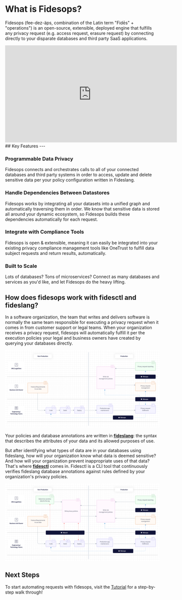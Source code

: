 # What is Fidesops?

Fidesops (fee-dez-äps, combination of the Latin term "Fidēs" + "operations") is an open-source, extensible, deployed engine that fulfills any privacy request (e.g. access request, erasure request) by connecting directly to your disparate databases and third party SaaS applications.

<iframe width="560" height="315" src="https://www.youtube.com/embed/1Sw4VlcbZ6I" title="Introduction to Fides Ops with Cillian Kieran" frameborder="0" allow="accelerometer; autoplay; clipboard-write; encrypted-media; gyroscope; picture-in-picture" allowfullscreen></iframe>
## Key Features
---

### Programmable Data Privacy
Fidesops connects and orchestrates calls to all of your connected databases and third party systems in order to access, update and delete sensitive data per your policy configuration written in Fideslang.

### Handle Dependencies Between Datastores
Fidesops works by integrating all your datasets into a unified graph and automatically traversing them in order. We know that sensitive data is stored all around your dynamic ecosystem, so Fidesops builds these dependencies automatically for each request.

### Integrate with Compliance Tools
Fidesops is open & extensible, meaning it can easily be integrated into your existing privacy compliance management tools like OneTrust to fulfill data subject requests and return results, automatically.

### Built to Scale
Lots of databases? Tons of microservices? Connect as many databases and services as you'd like, and let Fidesops do the heavy lifting.

## How does fidesops work with fidesctl and fideslang?
In a software organization, the team that writes and delivers software is normally the same team responsible for executing a privacy request when it comes in from customer support or legal teams. When your organization receives a privacy request, fidesops will automatically fulfill it per the execution policies your legal and business owners have created by querying your databases directly. 

![Fidesops business process](img/fides-ops-process.png "Fidesops biz process")

Your policies and database annotations are written in [**fideslang**](https://github.com/ethyca/fideslang): the syntax that describes the attributes of your data and its allowed purposes of use. 

But after identifying what types of data are in your databases using fideslang, how will your organization know what data is deemed sensitive? And how will your organization prevent inappropriate uses of that data? That's where [**fidesctl**](https://github.com/ethyca/fides) comes in. Fidesctl is a CLI tool that continuously verifies fideslang database annotations against rules defined by your organization's privacy policies.

![Fides ecosystem](img/fides-ecosystem.png "Fides ecosystem")


## Next Steps

To start automating requests with fidesops, visit the [Tutorial](tutorial/index.md) for a step-by-step walk through!